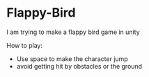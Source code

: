 # Flappy-Bird

I am trying to make a flappy bird game in unity

How to play:
- Use space to make the character jump
- avoid getting hit by obstacles or the ground
